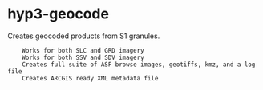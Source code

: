 # hyp3-geocode

Creates geocoded products from S1 granules.

        Works for both SLC and GRD imagery
        Works for both SSV and SDV imagery
        Creates full suite of ASF browse images, geotiffs, kmz, and a log file
        Creates ARCGIS ready XML metadata file
  
